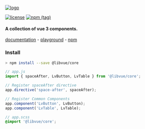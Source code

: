 [![logo](https://github.com/libvue/core/raw/main/public/logo.svg)](https://github.com/libvue/core/raw/main/public/logo.svg)

[![license](https://img.shields.io/badge/license-MIT-blue)](https://img.shields.io/badge/license-MIT-blue)
[![npm (tag)](https://img.shields.io/npm/v/@libvue/core/latest?label=npm%20package)](https://badge.fury.io/js/@libvue%2Fcore)

#### A collection of vue 3 components.

[documentation](https://libvue.github.io/core/) - [playground](https://libvue.github.io/core/#/playground) - [npm](https://www.npmjs.com/package/@libvue/core)

### Install

```bash
> npm install --save @libvue/core
```

```js
// app.js
import { spaceAfter, LvButton, LvTable } from '@libvue/core';

// Register spaceAfter directive
app.directive('space-after', spaceAfter);

// Register Common Components
app.component('LvButton', LvButton);
app.component('LvTable', LvTable);

```

```scss
// app.scss
@import '@libvue/core';
```
